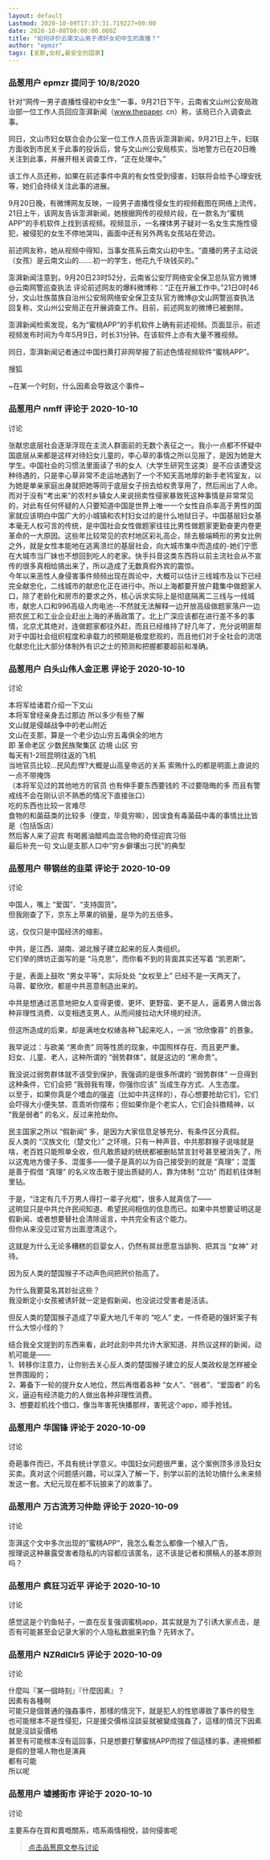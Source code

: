 ```yaml
---
layout: default
Lastmod: 2020-10-09T17:37:31.719227+00:00
date: 2020-10-08T00:00:00.000Z
title: "如何评价云南文山男子诱奸女初中生的直播？"
author: "epmzr"
tags: [支那,女权,最安全的国家]
---
```



### 品葱用户 **epmzr** 提问于 10/8/2020
    
针对“网传一男子直播性侵初中女生”一事，9月21日下午，云南省文山州公安局政治部一位工作人员回应澎湃新闻（www.thepaper. cn）称，该局已介入调查此事。  
  
同日，文山市妇女联合会办公室一位工作人员告诉澎湃新闻，9月21日上午，妇联方面收到市民关于此事的投诉后，曾与文山州公安局核实，当地警方已在20日晚关注到此事，并展开相关调查工作，“正在处理中。”  
  
该工作人员还称，如果在前述事件中真的有女性受到侵害，妇联将会给予心理安抚等，她们会持续关注此事的进展。  
  
9月20日晚，有微博网友反映，一段男子直播性侵女生的视频截图在网络上流传。21日上午，该网友告诉澎湃新闻，她根据网传的视频片段，在一款名为“蜜桃APP”的手机软件上找到该视频。视频显示，一名裸体男子疑对一名女生实施性侵犯，被侵犯的女生不停地哭叫，画面中还有另外两名女孩站在旁边。  
  
前述网友称，她从视频中得知，当事女孩系云南文山初中生。“直播的男子主动说（女孩）是云南文山的.......初一的学生，他花九千块钱买的。”  
  
澎湃新闻注意到，9月20日23时52分，云南省公安厅网络安全保卫总队官方微博@云南网警巡查执法 评论前述网友的爆料微博称：“正在开展工作中。”21日0时46分，文山壮族苗族自治州公安局网络安全保卫支队官方微博@文山网警巡查执法 回复称，文山州公安局正在开展调查工作。目前，前述网友的微博已被删除。  
  
澎湃新闻检索发现，名为“蜜桃APP”的手机软件上确有前述视频。页面显示，前述视频发布时间为今年5月9日，时长31分钟。在该软件上亦有大量不雅视频。  
  
同日，澎湃新闻记者通过中国扫黄打非网举报了前述色情视频软件“蜜桃APP”。  
  
搜狐  
  
~在某一个时刻，什么因素会导致这个事件~
    
                

### 品葱用户 **nmff** 评论于 2020-10-10
讨论

        
张献忠底层社会逐渐浮现在主流人群面前的无数个表征之一。我小一点都不怀疑中国底层从来都是这样对待妇女儿童的，李心草的事情之所以见报了，是因为她是大学生。中国社会的习惯法里面读了书的女人（大学生研究生这类）是不应该遭受这种待遇的，只是李心草非常不走运地遇到了一个不知天高地厚的新手老鸨室友，以为她是单亲家庭出身就把她等同于底层女子拐去给权贵享用了，然后闹出了人命。而对于没有“考出来”的农村乡镇女人来说拐卖性侵家暴致死这种事情是非常常见的，对此有任何怀疑的人只要知道中国是世界上唯一一个女性自杀率高于男性的国家就应该明白中国广大的小城镇和农村妇女过的是什么地狱日子。中国基层妇女基本毫无人权可言的传统，是中国社会女性做题家往往比男性做题家更勤奋更内卷更革命的一大原因。这些年比较常见的农村地区彩礼高企，除去极端畸形的男女比例之外，就是女性本能地在逃离溃烂的基层社会，向大城市集中而造成的-她们宁愿在大城市当厂妹也不想回到吃人的老家。快手抖音这类东西将以前主流社会从不宣传的很多真相给搞出来了，所以造成了无数真假外宾的震惊。  
今年以来恶性人身侵害事件频频出现在舆论中，大概可以估计三线城市及以下已经完全献忠化，二线城市的献忠化正在进行中。所以上海都要开放户籍集中做题家人口，除了老龄化和房市的要求之外，核心诉求实际上是彻底隔离二三线与一线城市，献忠人口和996高级人肉电池--不然就无法解释一边开放高级做题家落户一边把农民工和工业企业赶出上海的矛盾政策了。北上广深应该都在进行差不多的事情，北京尤其绝对，连做题家都往外赶，而且已经维持了好几年了，充分说明匪帮对于中国社会组织程度和承载力的预期是极度悲观的，而且他们对于全社会的流氓化献忠化比大部分体制外有识之士的预测和把握都要超前和准确。
        
                

### 品葱用户 **白头山伟人金正恩** 评论于 2020-10-10
讨论

        
本将军给诸君介绍一下文山  
本将军曾经亲身去过那边 所以多少有些了解  
文山就是侵越战争中的老山附近  
文山在支那，算是一个老少边山穷五毒俱全的地方  
即 革命老区 少数民族聚集区 边境 山区 穷  
每天有1-2班昆明往返的飞机  
当地官员比较...民风彪悍?大概是山高皇帝远的关系 索贿什么的都是明面上直说的 一点不带掩饰  
（本将军见过的其他地方的官员 也有伸手要东西要钱的 不过要隐晦的多 而且有警戒线不会在刚认识不熟悉的情况下直接张口）  
吃的东西也比较一言难尽  
食物的和菌菇类的比较多（便宜，毕竟穷嘛），因误食有毒菌菇中毒的事情比比皆是（包括饭店）  
然后客人来了迎宾 有喝酱油醋鸡血混合物的奇怪迎宾习俗  
最后补充一句 文山是支那人口中“穷乡僻壤出刁民”的典型
        
                

### 品葱用户 **带钢丝的韭菜** 评论于 2020-10-09
讨论

        
中国人，嘴上 “爱国”、“支持国货”。  
但我刚查了下，京东上苹果的销量，是华为的五倍多。  
  
这，仅仅只是中国经济的缩影。  
  
中共，是江西、湖南、湖北猴子建立起来的反人类组织。  
它们举的牌坊正面写的是 “马克思”，而你看不到的背面其实还写着 “凯恩斯”。  
  
于是，表面上鼓吹 “男女平等”，实际处处 “女权至上” 已经不是一天两天了。  
马蓉、翟欣欣，都是中共恶意制造出来的。  
  
中共是想通过恶意地把女人变得更傻、更坏、更野蛮、更不是人，逼着男人做出各种非理性消费、以变相透支男人，从而间接拉动大环境的经济。  
  
但这所造成的后果，却是满地女权婊各种飞起来吃人，一派 “欣欣像蓉” 的景象。  
  
我早说过：与欧美 “黑命贵” 同等性质的现象，中国照样存在、而且更严重。  
妇女、儿童、老人，这种所谓的 “弱势群体”，就是这边的 “黑命贵”。  
  
我没说过弱势群体就不该受到保护，我强调的是很多所谓的 “弱势群体” 一旦得到这种条件，它们会把 “我弱我有理，你强你应该” 当成生存方式、人生态度。  
以至于，如果你真是个嗜血的强盗（比如中共这样的），存心想要抢劫它们，它们会吓得大小便失禁、乖乖听你摆布；但如果你是个老实人，它们会抖擞精神，以 “我是弱者” 的名义，反过来抢劫你。  
  
  
  
民主国家之所以 “假新闻” 多，是因为大家信息足够充分、有条件区分真假。  
反人类的 “汉族文化（楚文化）” 之环境，只有一种声音，中共那群猴子说啥就是啥，老百姓只能照单全收，但凡敢质疑的统统都被删帖禁言封号甚至被消失了，所以这鬼地方傻子多、混蛋多——傻子是真的以为自己接受到的就是 “真理”；混蛋是善于假借 “真理” 的名义攻击敢于提出质疑的人，靠为体制 “立功” 而趁机往体制里钻。  
  
于是，“注定有几千万男人得打一辈子光棍”，很多人就真信了——  
这明显只是中共允许民间知道、希望民间相信的信息而已。如果中共想要证明这是假新闻、或者想要替社会清除谣言，中共完全有这个能力。  
但你从来没见过官方出面澄清这个。  
  
这就是为什么无论多糟糕的巨婴女人，仍然有屌丝愿意当舔狗、把其当 “女神” 对待。  
  
因为反人类的楚国猴子不动声色间把屄价抬高了。  
  
  
  
为什么我要莫名其妙扯这些？  
我没断定小女孩被诱奸就一定是假新闻，也没说过受害者是活该。  
  
但反人类的楚国猴子造成了华夏大地几千年的 “吃人” 史，一件奇葩的强奸案子有什么大惊小怪的？  
  
结合我全文提到的东西来看，此时此刻中共允许大家知道、并热议这样的新闻，动机可能是——  
1、转移你注意力，让你别去关心反人类的楚国猴子建立的反人类政权是怎样被全世界围殴的；  
2、筹备下一轮的提升女人地位，然后再借着各种 “女人”、“弱者”、“爱国者” 的名义，逼迫有经济能力的人做出各种非理性消费。  
3、想要趁机找个借口，像当年害死快播那样，害死这个app，顺手抢钱。
        
                

### 品葱用户 **华国锋** 评论于 2020-10-09
讨论

        
奇葩事件而已，不具有统计学意义。中国妇女问题很严重，这个案例顶多涉及妇女买卖。真对这个问题感兴趣，可以深入了解一下，别学以前的法轮功搞什么未来频发这一套。大纪元现在都不玩狼来了的故事了。
        
                

### 品葱用户 **万古流芳习仲勋** 评论于 2020-10-09
讨论

        
澎湃这个文中多次出现的”蜜桃APP“，我怎么看怎么都像一个植入广告。  
按理说这种暴露受害者隐私的内容都应该匿名，这不该是记者和撰稿人的基本原则吗？
        
                

### 品葱用户 **疯狂习近平** 评论于 2020-10-10
讨论

        
感觉这是个钓鱼帖子，一直在反复强调蜜桃app，其实就是为了引诱大家点击，是否有可能甚至会记录大家的个人隐私数据来钓鱼？先转水了。
        
                

### 品葱用户 **NZRdlClr5** 评论于 2020-10-09
讨论

        
什麼叫『某一個時刻』『什麼因素』？  
因素有各種啊  
可能只是個普通的強姦事件，那樣的情況下，就是犯人的性慾導致了事件的發生  
也可能根本不是性侵犯，只是援交價格沒談妥就被變成強姦了，這樣的情況下因素就是沒談妥價格  
甚至有可能根本沒有這回事，只是想要打擊蜜桃APP而捏了個這樣的事，連視頻都是假的登場人物也是演員  
都有可能  
所以呢
        
                

### 品葱用户 **墟撼街市** 评论于 2020-10-10
讨论

        
主要系存在買和賣嘅關系，唔系兩情相悅，談何侵害呢
        
                





> [点击品葱原文参与讨论](https://pincong.rocks/question/31955)

